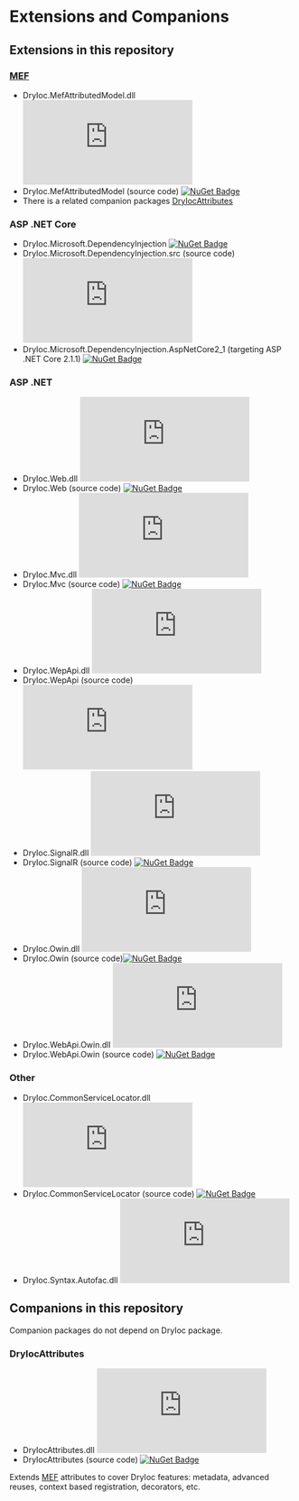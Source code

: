 # Extensions and Companions

## Extensions in this repository

### [MEF](http://msdn.microsoft.com/en-us/library/ee155691(v=vs.110).aspx)

- DryIoc.MefAttributedModel.dll [![NuGet Badge](https://buildstats.info/nuget/DryIoc.MefAttributedModel.dll)](https://www.nuget.org/packages/DryIoc.MefAttributedModel.dll)
- DryIoc.MefAttributedModel (source code) [![NuGet Badge](https://buildstats.info/nuget/DryIoc.MefAttributedModel)](https://www.nuget.org/packages/DryIoc.MefAttributedModel.dll)
- There is a related companion packages [DryIocAttributes](#dryiocattributes)


### ASP .NET Core

- DryIoc.Microsoft.DependencyInjection [![NuGet Badge](https://buildstats.info/nuget/DryIoc.Microsoft.DependencyInjection)](https://www.nuget.org/packages/DryIoc.Microsoft.DependencyInjection)
- DryIoc.Microsoft.DependencyInjection.src (source code) [![NuGet Badge](https://buildstats.info/nuget/DryIoc.Microsoft.DependencyInjection.src)](https://www.nuget.org/packages/DryIoc.Microsoft.DependencyInjection.src)
- DryIoc.Microsoft.DependencyInjection.AspNetCore2_1 (targeting ASP .NET Core 2.1.1) [![NuGet Badge](https://buildstats.info/nuget/DryIoc.Microsoft.DependencyInjection.AspNetCore2_1)](https://www.nuget.org/packages/DryIoc.Microsoft.DependencyInjection.AspNetCore2_1)


### ASP .NET

- DryIoc.Web.dll [![NuGet Badge](https://buildstats.info/nuget/DryIoc.Web.dll)](https://www.nuget.org/packages/DryIoc.Web.dll)
- DryIoc.Web (source code) [![NuGet Badge](https://buildstats.info/nuget/DryIoc.Web)](https://www.nuget.org/packages/DryIoc.Web)
- DryIoc.Mvc.dll [![NuGet Badge](https://buildstats.info/nuget/DryIoc.Mvc.dll)](https://www.nuget.org/packages/DryIoc.Mvc.dll)
- DryIoc.Mvc (source code) [![NuGet Badge](https://buildstats.info/nuget/DryIoc.Mvc)](https://www.nuget.org/packages/DryIoc.Mvc)
- DryIoc.WepApi.dll [![NuGet Badge](https://buildstats.info/nuget/DryIoc.WebApi.dll)](https://www.nuget.org/packages/DryIoc.WebApi.dll)
- DryIoc.WepApi (source code) [![NuGet Badge](https://buildstats.info/nuget/DryIoc.WebApi.dll)](https://www.nuget.org/packages/DryIoc.WebApi)
- DryIoc.SignalR.dll [![NuGet Badge](https://buildstats.info/nuget/DryIoc.SignalR.dll)](https://www.nuget.org/packages/DryIoc.SignalR.dll)
- DryIoc.SignalR (source code) [![NuGet Badge](https://buildstats.info/nuget/DryIoc.SignalR)](https://www.nuget.org/packages/DryIoc.SignalR)
- DryIoc.Owin.dll [![NuGet Badge](https://buildstats.info/nuget/DryIoc.Owin.dll)](https://www.nuget.org/packages/DryIoc.Owin.dll)
- DryIoc.Owin (source code)[![NuGet Badge](https://buildstats.info/nuget/DryIoc.Owin)](https://www.nuget.org/packages/DryIoc.Owin)
- DryIoc.WebApi.Owin.dll [![NuGet Badge](https://buildstats.info/nuget/DryIoc.WebApi.Owin.dll)](https://www.nuget.org/packages/DryIoc.WebApi.Owin.dll)
- DryIoc.WebApi.Owin (source code) [![NuGet Badge](https://buildstats.info/nuget/DryIoc.WebApi.Owin)](https://www.nuget.org/packages/DryIoc.WebApi.Owin)


### Other

- DryIoc.CommonServiceLocator.dll [![NuGet Badge](https://buildstats.info/nuget/DryIoc.CommonServiceLocator.dll)](https://www.nuget.org/packages/DryIoc.CommonServiceLocator.dll)
- DryIoc.CommonServiceLocator (source code) [![NuGet Badge](https://buildstats.info/nuget/DryIoc.CommonServiceLocator)](https://www.nuget.org/packages/DryIoc.CommonServiceLocator)
- DryIoc.Syntax.Autofac.dll [![NuGet Badge](https://buildstats.info/nuget/DryIoc.Syntax.Autofac.dll)](https://www.nuget.org/packages/DryIoc.Syntax.Autofac.dll)



## Companions in this repository

Companion packages do not depend on DryIoc package.

### DryIocAttributes

- DryIocAttributes.dll [![NuGet Badge](https://buildstats.info/nuget/DryIocAttributes.dll)](https://www.nuget.org/packages/DryIocAttributes.dll)  
- DryIocAttributes (source code) [![NuGet Badge](https://buildstats.info/nuget/DryIocAttributes)](https://www.nuget.org/packages/DryIocAttributes)

Extends [MEF](http://msdn.microsoft.com/en-us/library/ee155691(v=vs.110).aspx) attributes to cover DryIoc features: metadata, advanced reuses, context based registration, decorators, etc. 
